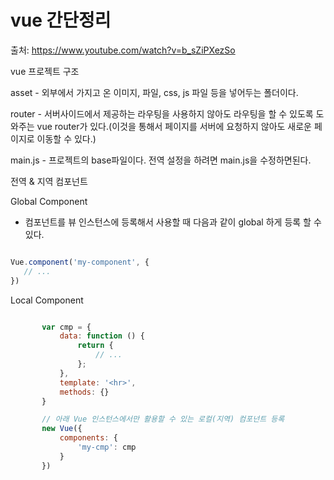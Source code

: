 # vue 간단정리

출처: https://www.youtube.com/watch?v=b_sZiPXezSo

vue 프로젝트 구조



asset - 외부에서 가지고 온 이미지, 파일, css, js 파일 등을 넣어두는 폴더이다.

router - 서버사이드에서 제공하는 라우팅을 사용하지 않아도 라우팅을 할 수 있도록 도와주는 vue router가 있다.(이것을 통해서 페이지를 서버에 요청하지 않아도 새로운 페이지로 이동할 수 있다.)

main.js - 프로젝트의 base파일이다. 전역 설정을 하려면 main.js을 수정하면된다.





전역 & 지역 컴포넌트



Global Component

- 컴포넌트를 뷰 인스턴스에 등록해서 사용할 때 다음과 같이 global 하게 등록 할 수 있다.

```js

Vue.component('my-component', {
   // ...
})
```


 Local Component

 ```js

        var cmp = {
            data: function () {
                return {
                    // ...
                };
            },
            template: '<hr>',
            methods: {}
        }

        // 아래 Vue 인스턴스에서만 활용할 수 있는 로컬(지역) 컴포넌트 등록
        new Vue({
            components: {
                'my-cmp': cmp
            }
        })
```